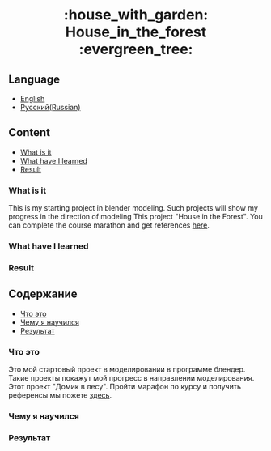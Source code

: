 <h1 align="center">
 :house_with_garden: House_in_the_forest :evergreen_tree:
</h1>

## Language
* [English](#Content)
* [Русский(Russian)](#Содержание)

## Content
* [What is it](#What-is-it)
* [What have I learned](#What-have-I-learned)
* [Result](#Result)

### What is it
This is my starting project in blender modeling. Such projects will show my progress in the direction of modeling
This project "House in the Forest". You can complete the course marathon and get references [here](https://vk.com/kaino_3d?w=wall-192626588_292).

### What have I learned
 
### Result 

## Содержание
* [Что это](#Что-это)
* [Чему я научился](#Чему-я-научился)
* [Результат](#Результат)

### Что это
Это мой стартовый проект в моделировании в программе блендер. Такие проекты покажут мой прогресс в направлении моделирования.
Этот проект "Домик в лесу". Пройти марафон по курсу и получить референсы мы пожете [здесь](https://vk.com/kaino_3d?w=wall-192626588_292).
 
 ### Чему я научился
 
 ### Результат
 
 
